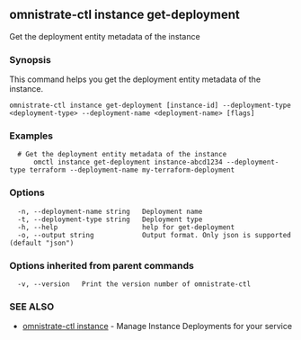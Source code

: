 ## omnistrate-ctl instance get-deployment

Get the deployment entity metadata of the instance

### Synopsis

This command helps you get the deployment entity metadata of the instance.

```
omnistrate-ctl instance get-deployment [instance-id] --deployment-type <deployment-type> --deployment-name <deployment-name> [flags]
```

### Examples

```
  # Get the deployment entity metadata of the instance
	  omctl instance get-deployment instance-abcd1234 --deployment-type terraform --deployment-name my-terraform-deployment
```

### Options

```
  -n, --deployment-name string   Deployment name
  -t, --deployment-type string   Deployment type
  -h, --help                     help for get-deployment
  -o, --output string            Output format. Only json is supported (default "json")
```

### Options inherited from parent commands

```
  -v, --version   Print the version number of omnistrate-ctl
```

### SEE ALSO

- [omnistrate-ctl instance](omnistrate-ctl_instance.md) - Manage Instance Deployments for your service
